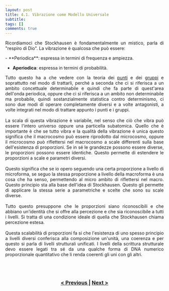 ```yaml
---
layout: post
title: 4.1. Vibrazione come Modello Universale
subtitle:
tags: []
comments: true
---
```


<p style="text-align:justify;">
Ricordiamoci che Stockhausen è fondamentalmente un mistico, parla di "respiro di Dio". La vibrazione è qualcosa che può essere:
</p>
- **Periodica**: espressa in termini di frequenza e ampiezza.

- **Aperiodica**: espressa in termini di probabilità.

<p style="text-align:justify;">
Tutto questo ha a che vedere con la teoria dei <a href="https://velitch.github.io/velitch/2021-11-02-02_01_kontra_punkte/">punti</a> e dei <a href=https://velitch.github.io/velitch/2021-11-02-02_02_gruppen/">gruppi</a> e soprattutto nel modo di trattarli, perché a seconda che ci si riferisca a un ambito concettuale determinabile e quindi che fa parte di quest'area dell'onda periodica, oppure che ci si riferisca a un ambito non determinabile ma probabile, quindi sostanzialmente statistica contro determinismo, ci sono due modi di operare completamente diversi e a volte antagonisti, a volte integrati nel modo di trattare appunto i punti e i gruppi.
<br>
<br>
La scala di questa vibrazione è variabile, nel senso che ciò che vibra può essere l'intero universo oppure una particella subatomica. Quello che è importante è che se tutto vibra e la qualità della vibrazione è unica questo significa che il macrocosmo può essere riprodotto dal microcosmo, oppure il microcosmo può riflettersi nel macrocosmo a scale differenti sulla base dell'esistenza di proporzioni. Se in sé le grandezze possono essere diverse, le proporzioni possono essere identiche. Questo permette di estendere le proporzioni a scale e parametri diversi.
<br>
<br>
Questo significa che se io opero seguendo una certa proporzione a livello di microforma, se seguo la stessa proporzione a livello della macroforma è una cosa che ha senso, permettendo al micro ambito di riflettersi nel macro. Questo principio sta alla base dell'idea di Stockhausen. Questo gli permette di applicare la stessa serie a parametriche e scelte che sono su scale diverse.
<br>
<br>
Tutto questo presuppone che le proporzioni siano riconoscibili e che abbiano un'identità che si offre alla percezione e che sia riconoscibile a tutti i livelli. Si tratta di una condizione ideale di quella che Stockhausen chiama percezione estesa.
<br>
<br>
Questa scalabilità di proporzioni fa si che l'esistenza di uno spesso principio a livelli diversi conferisca alla composizione un'unità, una coerenza e per questo si parla di livelli strutturali unificati. I livelli della scrittura strutturale devo essere legati tra sé da una qualche forma di DNA numerico proporzionale quantitativo che li renda coerenti gli uni con gli altri.
</p>
<br>
<br>
<h3 style="text-align:center">
<a href="https://velitch.github.io/velitch/2021-11-02-03_02_valori/">< Previous </a>
|
<a href="https://velitch.github.io/velitch/2021-11-02-04_02_continuum/">Next ></a>
</h3>

